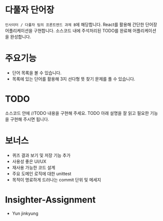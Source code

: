 # 다풀자 단어장

`인사이터 / 다풀자 팀의 프론트엔드 과제 B`에 해당합니다. React를 활용해 간단한 단어장 어플리케이션을 구현합니다. 소스코드 내에 주석처리된 TODO를 완료해 어플리케이션을 완성합니다.

# 주요기능

- 단어 목록을 볼 수 있습니다.
- 목록에 있는 단어를 활용해 3지 선다형 뜻 찾기 문제를 풀 수 있습니다.

# TODO

소스코드 안에 //TODO 내용을 구현해 주세요. TODO 아래 설명을 잘 읽고 필요한 기능을 구현해 주시면 됩니다.

# 보너스

- 퀴즈 결과 보기 및 저장 기능 추가
- 사용성 좋은 UI/UX
- 재사용 가능한 코드 설계
- 주요 도메인 로직에 대한 unittest
- 목적이 명료하게 드러나는 commit 단위 및 메세지

# Insighter-Assignment

- Yun jinkyung
